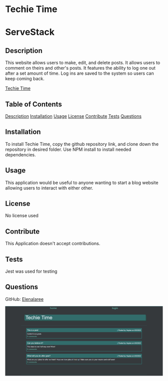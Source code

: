 # Techie Time
# ServeStack

## Description 

This website allows users to make, edit, and delete posts. It allows users to comment on theirs and other's posts. It features the ability to log one out after a set amount of time. Log ins are saved to the system so users can keep coming back.

[Techie Time](https://techie-time.herokuapp.com/)

## Table of Contents 

[Description](#description)
[Installation](#installation)
[Usage](#usage)
[License](#license)
[Contribute](#contribute)
[Tests](#tests)
[Questions](#questions)
 
## Installation

To install Techie Time, copy the github repository link, and clone down the repository in desired folder. Use NPM install to install needed dependencies.

## Usage

This application would be useful to anyone wanting to start a blog website allowing users to interact with either other.

## License

No license used

## Contribute

This Application doesn't accept contributions.

## Tests

Jest was used for testing

## Questions

GitHub: [Elenalaree](https://github.com/elenalaree)

![Techie Time](./images/techietime.png)
